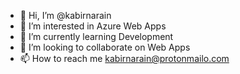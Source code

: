 - 👋 Hi, I’m @kabirnarain
- 👀 I’m interested in Azure Web Apps
- 🌱 I’m currently learning Development
- 💞️ I’m looking to collaborate on Web Apps
- 📫 How to reach me kabirnarain@protonmailo.com

<!---
kabirnarain/kabirnarain is a ✨ special ✨ repository because its `README.md` (this file) appears on your GitHub profile.
You can click the Preview link to take a look at your changes.
--->
